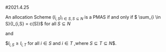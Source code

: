 #2021.4.25

An allocation Scheme $(l_{i,S})_{i \in S,S \subseteq N}$ is a PMAS if and only if 
$ \sum_{i \in S}{l_{i,S} = c(S)}$  for all $S \subseteq N$

and  

$$l_{i,S} \geq l_{i,T}$ for all $i \in S$ and $i \in T$ ,where $S \subseteq T \subseteq N$$.
